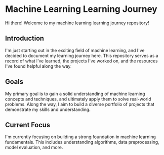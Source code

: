 # Machine Learning Learning Journey

Hi there! Welcome to my machine learning learning journey repository!

## Introduction

I'm just starting out in the exciting field of machine learning, and I've decided to document my learning journey here. This repository serves as a record of what I've learned, the projects I've worked on, and the resources I've found helpful along the way.

## Goals

My primary goal is to gain a solid understanding of machine learning concepts and techniques, and ultimately apply them to solve real-world problems. Along the way, I aim to build a diverse portfolio of projects that demonstrate my skills and understanding.


## Current Focus

I'm currently focusing on building a strong foundation in machine learning fundamentals. This includes understanding algorithms, data preprocessing, model evaluation, and more.


